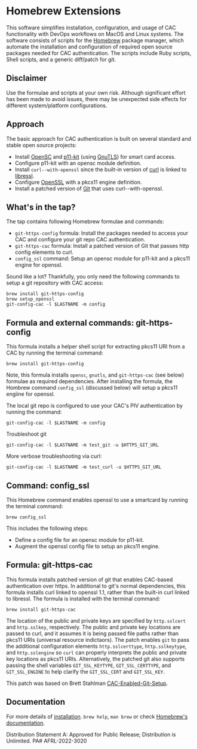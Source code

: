 # Homebrew Extensions
This software simplifies installation, configuration, and usage of CAC functionality with DevOps workflows on MacOS and Linux systems. The software consists of scripts for the [Homebrew](https://brew.sh/) package manager, which automate the installation and configuration of required open source packages needed for CAC authentication. The scripts include Ruby scripts, Shell scripts, and a generic diff/patch for git.

## Disclaimer
Use the formulae and scripts at your own risk. Although significant effort has been made to avoid issues, there may be unexpected side effects for different system/platform configurations.

## Approach
The basic approach for CAC authentication is built on several standard and stable open source projects:
* Install
[OpenSC](https://github.com/OpenSC/OpenSC/wiki) and
[p11-kit](https://p11-glue.github.io/p11-glue/p11-kit.html) (using
[GnuTLS](https://www.gnutls.org/))
for smart card access.
* Configure p11-kit with an opensc module definition.
*	Install
`curl--with-openssl` since the built-in version of [curl](https://curl.se/) is linked to
[libressl](https://www.libressl.org/).
*	Configure
[OpenSSL](https://github.com/openssl/openssl)
with a pkcs11 engine definition.
*	Install a patched version of [Git](https://github.com/git/git) that uses curl--with-openssl.

## What's in the tap?
The tap contains following Homebrew formulae and commands:
* `git-https-config` formula: Install the packages needed to access your CAC and configure your git repo CAC authentication.
* `git-https-cac` formula: Install a patched version of Git that passes http config elements to curl.
*	`config_ssl` command: Setup an opensc module for p11-kit and a pkcs11 engine for openssl.


Sound like a lot? Thankfully, you only need the following commands to setup a git repository with CAC access:
```
brew install git-https-config
brew setup_openssl
git-config-cac -l $LASTNAME -m config
```
## Formula and external commands: git-https-config
This formula installs a helper shell script for extracting pkcs11 URI from a CAC by running the terminal command:
```
brew install git-https-config
```
Note, this formula installs `opensc`, `gnutls`, and `git-https-cac` (see below) formulae as required dependencies. After installing the formula, the Hombrew command `config_ssl` (discussed below) will setup a pkcs11 engiine for openssl.

The local git repo is configured to use your CAC's PIV authentication by running the command:
```
git-config-cac -l $LASTNAME -m config
```

Troubleshoot git
```
git-config-cac -l $LASTNAME -m test_git -u $HTTPS_GIT_URL
```
More verbose troubleshooting via curl:
```
git-config-cac -l $LASTNAME -m test_curl -u $HTTPS_GIT_URL
```

## Command: config_ssl
This Homebrew command enables openssl to use a smartcard by running the terminal command:

```
brew config_ssl
```

This includes the following steps:
* Define a config file for an opensc module for p11-kit.
* Augment the openssl config file to setup an pkcs11 engine.
## Formula: git-https-cac
This formula installs patched version of git that enables CAC-based authentication over https. In additional to git's normal dependencies, this formula installs curl linked to openssl 1.1, rather than the built-in curl linked to libressl. The formula is installed with the terminal command:
```
brew install git-https-cac
```

The location of the public and private keys are specified by `http.sslcert` and `http.sslkey`, respectively. The public and private key locations are passed to curl, and it assumes it is being passed file paths rather than pkcs11 URIs (universal resource indictaors). The patch enables `git` to pass the additional configuration elements `http.sslcerttype`, `http.sslkeytype`, and `http.sslengine` so `curl` can properly interprets the public and private key locations as pkcs11 URIs. Alternatively, the patched git also supports passing the shell variables `GIT_SSL_KEYTYPE`, `GIT_SSL_CERTTYPE`, and `GIT_SSL_ENGINE` to help clarify the `GIT_SSL_CERT` and `GIT_SSL_KEY`.

This patch was based on Brett Stahlman [CAC-Enabled-Git-Setup](https://github.com/bpstahlman/cac-enabled-git-setup).

## Documentation
For more details of [installation](INSTALL.md).
`brew help`, `man brew` or check [Homebrew's documentation](https://docs.brew.sh).

Distribution Statement A: Approved for Public Release; Distribution is Unlimited. PA# AFRL-2022-3020
